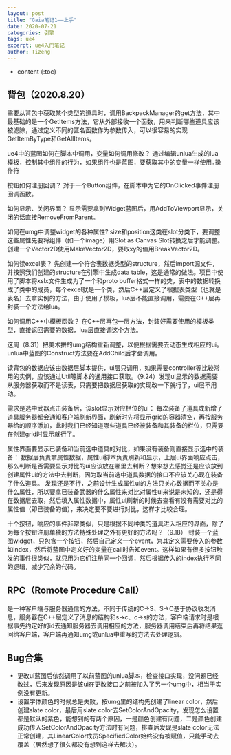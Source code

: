 ```yaml
---
layout: post
title: "Gaia笔记1——上手"
date: 2020-07-21
categories: 引擎
tags: ue4
excerpt: ue4入门笔记
author: Tizeng
---
```


* content
{:toc}

## 背包（2020.8.20）

需要从背包中获取某个类型的道具时，调用BackpackManager的get方法，其中最基础的是一个GetItems方法，它从外部接收一个函数，用来判断哪些道具应该被滤除，通过定义不同的匿名函数作为参数传入，可以很容易的实现GetItemByType和GetAllItems。

ue4中的蓝图如何在脚本中调用，变量如何调用修改？
通过编辑unlua生成的lua模板，控制其中组件的行为，如果组件也是蓝图，要获取其中的变量一样使用`.`操作符

按钮如何注册回调？
对于一个Button组件，在脚本中为它的OnClicked事件注册回调函数。

如何显示、关闭界面？
显示需要拿到Widget蓝图后，用AddToViewport显示，关闭的话直接RemoveFromParent。

如何在umg中调整widget的各种属性?
size和position这类在slot分类下，要调整这些属性先要将组件（如一个image）用Slot as Canvas Slot转换之后才能调整。
创建一个Vector2D使用MakeVector2D，要取xy的值用BreakVector2D。

如何读excel表？
先创建一个符合表数据类型的structure，然后import源文件，并按照我们创建的structure在引擎中生成data table，这是通常的做法。项目中使用了脚本将xslx文件生成为了一个和proto buffer格式一样的类，表中的数据转换成了类中的成员，每个excel就是一个类，然后C++层定义了根据表类型（也就是表名）去拿实例的方法，由于使用了模板，lua层不能直接调用，需要在C++层再封装一个方法给lua。

如何调用C++中模板函数？
在C++层再包一层方法，封装好需要使用的模板类型，直接返回需要的数据，lua层直接调这个方法。

这周（8.31）把美术拼的umg结构重新调整，以便根据需要去动态生成相应的ui。unlua中蓝图的Construct方法要在AddChild后才会调用。

读背包的数据应该由数据层脚本提供，ui层只调用，如果需要controller等比较常用的实例，应该通过Util等脚本的通用接口获取。（9.24）发现ui显示的数据需要从服务器获取而不是读表，只需要把数据层获取的实现改一下就行了，ui层不用动。

需求是选中武器点击装备后，该slot显示对应栏位的ui：
每次装备了道具或新增了道具服务器都会通知客户端刷新界面，刷新时先将显示grid的容器清空，再按服务器给的顺序添加，此时我们已经知道哪些道具已经被装备和其装备的栏位，只需要在创建grid时显示就行了。

属性界面要显示已装备和当前选中道具的对比，如果没有装备则直接显示选中的装备：
数据层负责拿属性数据，属性ui脚本负责刷新和显示，上层ui界面响应点击，那么判断是否需要显示对比的ui应该放在哪里去判断？想来想去感觉还是应该放到创建属性ui的方法中去判断，因为取当前选中道具数据的接口不应该关心现在装备了什么道具。
发现还是不行，之前设计生成属性ui的方法只关心数据而不关心是什么属性，所以要拿已装备武器的什么属性来对比对属性ui来说是未知的，还是得在数据层去取，然后填入属性数据中，属性ui刷新的时候去查看有没有需要对比的属性值（即已装备的值），来决定要不要进行对比，这样才比较合理。

十个按钮，响应的事件非常类似，只是根据不同种类的道具进入相应的界面，除了为每个按钮注册单独的方法特殊处理之外有更好的方法吗？（9.18）
封装一个蓝图widget，只包含一个按钮，然后自己定义一个event，为其定义需要传入的参数如index，然后将蓝图中定义好的变量在call时告知event。这样如果有很多按钮触发的事件很类似，就只用为它们注册同一个回调，然后根据传入的index执行不同的逻辑，减少冗余的代码。

## RPC（Romote Procedure Call）

是一种客户端与服务器通信的方法，不同于传统的C->S、S->C基于协议收发消息，服务器在C++层定义了消息的结构和s->c、c->s的方法，客户端请求时是根据事先约定好的id去通知服务器去调用相应的方法，服务器调用结束后再将结果返回给客户端，客户端再通知umg或unlua中重写的方法去处理逻辑。

## Bug合集

* 更改ui蓝图后依然调用了以前蓝图的unlua脚本，检查接口实现，没问题已经改过，后来发现原因是该ui在更改接口之前被加入了另一个umg中，相当于实例没有更新。
* 设置字体颜色的时候总是失败，按umg里的结构先创建了linear color，然后创建slate color，最后用slate color去SetColorAndOpacity，发现怎么设置都是默认的紫色，能想到的有两个原因，一是颜色创建有问题，二是颜色创建成功传入SetColorAndOpacity方法时有问题，排查后发现是slate color无法正常创建，其LinearColor成员SpecifiedColor始终没有被赋值，只能手动去覆盖（居然想了很久都没有想到这样去解决）。
